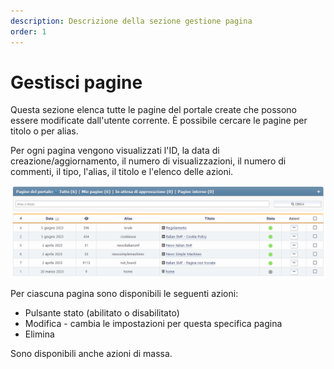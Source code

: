 ```yaml
---
description: Descrizione della sezione gestione pagina
order: 1
---
```


# Gestisci pagine

Questa sezione elenca tutte le pagine del portale create che possono essere modificate dall'utente corrente. È possibile cercare le pagine per titolo o per alias.

Per ogni pagina vengono visualizzati l'ID, la data di creazione/aggiornamento, il numero di visualizzazioni, il numero di commenti, il tipo, l'alias, il titolo e l'elenco delle azioni.

![Manage pages](manage_pages.png)

Per ciascuna pagina sono disponibili le seguenti azioni:

- Pulsante stato (abilitato o disabilitato)
- Modifica - cambia le impostazioni per questa specifica pagina
- Elimina

Sono disponibili anche azioni di massa.
